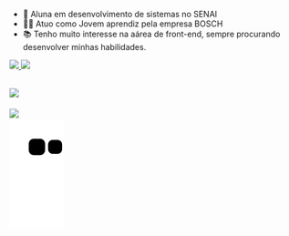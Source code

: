 


- 🔭 Aluna em desenvolvimento de sistemas no SENAI
- 👨‍🎓  Atuo como Jovem aprendiz pela empresa BOSCH 
- 📚 Tenho muito interesse na aárea de front-end, sempre procurando desenvolver minhas habilidades.



<div>
    <a href="https://github.com/Gabs8998">
        <img loading="lazy" height="180em" src="https://github-readme-stats.vercel.app/api/top-langs/?username=Gabs8998&layout=compact&langs_count=7&theme=dracula"/>
        <img loading="lazy" height="180em" src="https://github-readme-stats.vercel.app/api?username=Gabs8998&show_icons=true&theme=dracula&include_all_commits=true&count_private=true"/>
    </a>
</div>

<code> <img  width="40px" src="https://cdn.jsdelivr.net/gh/devicons/devicon@latest/icons/html5/html5-original.svg" /> </code>
<code> <img  width="40px" src="https://cdn.jsdelivr.net/gh/devicons/devicon@latest/icons/css3/css3-original.svg"/> </code>
![Snake animation](https://github.com/Gabs8998/Gabs8998/blob/output/github-contribution-grid-snake.svg)
